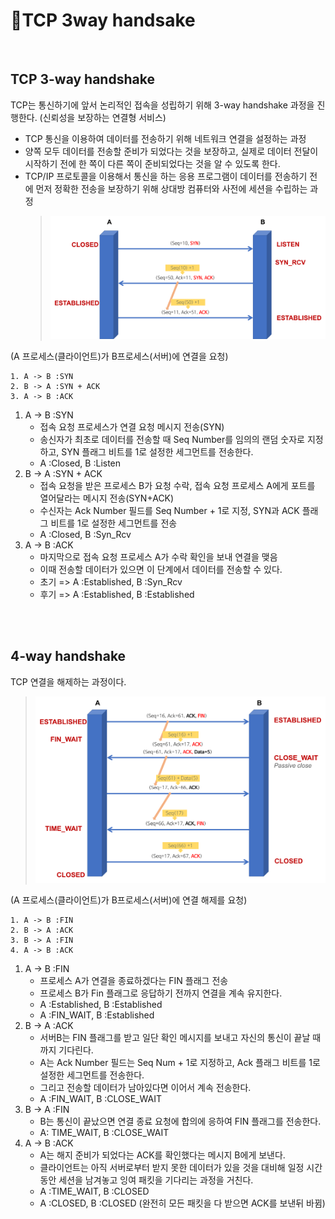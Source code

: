 # 🤝TCP 3way handsake

<br>

## TCP 3-way handshake
TCP는 통신하기에 앞서 논리적인 접속을 성립하기 위해 3-way handshake 과정을 진행한다. (신뢰성을 보장하는 연결형 서비스)

- TCP 통신을 이용하여 데이터를 전송하기 위해 네트워크 연결을 설정하는 과정
- 양쪽 모두 데이터를 전송할 준비가 되었다는 것을 보장하고, 실제로 데이터 전달이 시작하기 전에 한 쪽이 다른 쪽이 준비되었다는 것을 알 수 있도록 한다.
- TCP/IP 프로토콜을 이용해서 통신을 하는 응용 프로그램이 데이터를 전송하기 전에 먼저 정확한 전송을 보장하기 위해 상대방 컴퓨터와 사전에 세션을 수립하는 과정
    > ![3way](../../Network/img/TCP_3way_handshake/3wayhandshake2.png)

(A 프로세스(클라이언트)가 B프로세스(서버)에 연결을 요청)

```
1. A -> B :SYN
2. B -> A :SYN + ACK
3. A -> B :ACK
```

1. A -> B :SYN
    - 접속 요청 프로세스가 연결 요청 메시지 전송(SYN)
    - 송신자가 최초로 데이터를 전송할 때 Seq Number를 임의의 랜덤 숫자로 지정하고, SYN 플래그 비트를 1로 설정한 세그먼트를 전송한다.
    - A :Closed, B :Listen
2. B -> A :SYN + ACK
    - 접속 요청을 받은 프로세스 B가 요청 수락, 접속 요청 프로세스 A에게 포트를 열어달라는 메시지 전송(SYN+ACK)
    - 수신자는 Ack Number 필드를 Seq Number + 1로 지정, SYN과 ACK 플래그 비트를 1로 설정한 세그먼트를 전송
    - A :Closed, B :Syn_Rcv
3. A -> B :ACK
    - 마지막으로 접속 요청 프로세스 A가 수락 확인을 보내 연결을 맺음
    - 이때 전송할 데이터가 있으면 이 단계에서 데이터를 전송할 수 있다.
    - 초기 => A :Established, B :Syn_Rcv
    - 후기 => A :Established, B :Established

<br><br>

## 4-way handshake
TCP 연결을 해제하는 과정이다.
> ![4way](../../Network/img/TCP_3way_handshake/4wayhandshake.png)

(A 프로세스(클라이언트)가 B프로세스(서버)에 연결 해제를 요청)
```
1. A -> B :FIN
2. B -> A :ACK
3. B -> A :FIN
4. A -> B :ACK
```

1. A -> B :FIN
    - 프로세스 A가 연결을 종료하겠다는 FIN 플래그 전송
    - 프로세스 B가 Fin 플래그로 응답하기 전까지 연결을 계속 유지한다.
    - A :Established, B :Established
    - A :FIN_WAIT, B :Established
2. B -> A :ACK
    - 서버B는 FIN 플래그를 받고 일단 확인 메시지를 보내고 자신의 통신이 끝날 때까지 기다린다.
    - A는 Ack Number 필드는 Seq Num + 1로 지정하고, Ack 플래그 비트를 1로 설정한 세그먼트를 전송한다.
    - 그리고 전송할 데이터가 남아있다면 이어서 계속 전송한다.
    - A :FIN_WAIT, B :CLOSE_WAIT
3. B -> A :FIN
    - B는 통신이 끝났으면 연결 종료 요청에 합의에 응하여 FIN 플래그를 전송한다.
    - A: TIME_WAIT, B :CLOSE_WAIT
4. A -> B :ACK
    - A는 해지 준비가 되었다는 ACK를 확인했다는 메시지 B에게 보낸다.
    - 클라이언트는 아직 서버로부터 받지 못한 데이터가 있을 것을 대비해 일정 시간동안 세션을 남겨놓고 잉여 패킷을 기다리는 과정을 거친다.
    - A :TIME_WAIT, B :CLOSED
    - A :CLOSED, B :CLOSED (완전히 모든 패킷을 다 받으면 ACK를 보낸뒤 바뀜)